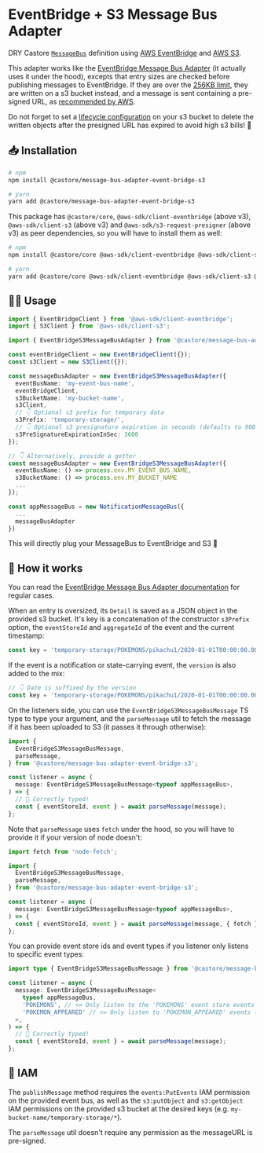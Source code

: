# EventBridge + S3 Message Bus Adapter

DRY Castore [`MessageBus`](https://castore-dev.github.io/castore/docs/reacting-to-events/message-buses/) definition using [AWS EventBridge](https://aws.amazon.com/eventbridge/) and [AWS S3](https://aws.amazon.com/s3/).

This adapter works like the [EventBridge Message Bus Adapter](https://www.npmjs.com/package/@castore/message-bus-adapter-event-bridge) (it actually uses it under the hood), excepts that entry sizes are checked before publishing messages to EventBridge. If they are over the [256KB limit](https://docs.aws.amazon.com/eventbridge/latest/userguide/eb-putevent-size.html), they are written on a s3 bucket instead, and a message is sent containing a pre-signed URL, as [recommended by AWS](https://docs.aws.amazon.com/eventbridge/latest/userguide/eb-putevent-size.html).

Do not forget to set a [lifecycle configuration](https://docs.aws.amazon.com/AmazonS3/latest/userguide/object-lifecycle-mgmt.html) on your s3 bucket to delete the written objects after the presigned URL has expired to avoid high s3 bills! 🤑

## 📥 Installation

```bash
# npm
npm install @castore/message-bus-adapter-event-bridge-s3

# yarn
yarn add @castore/message-bus-adapter-event-bridge-s3
```

This package has `@castore/core`, `@aws-sdk/client-eventbridge` (above v3), `@aws-sdk/client-s3` (above v3) and `@aws-sdk/s3-request-presigner` (above v3) as peer dependencies, so you will have to install them as well:

```bash
# npm
npm install @castore/core @aws-sdk/client-eventbridge @aws-sdk/client-s3 @aws-sdk/s3-request-presigner

# yarn
yarn add @castore/core @aws-sdk/client-eventbridge @aws-sdk/client-s3 @aws-sdk/s3-request-presigner
```

## 👩‍💻 Usage

```ts
import { EventBridgeClient } from '@aws-sdk/client-eventbridge';
import { S3Client } from '@aws-sdk/client-s3';

import { EventBridgeS3MessageBusAdapter } from '@castore/message-bus-adapter-event-bridge-s3';

const eventBridgeClient = new EventBridgeClient({});
const s3Client = new S3Client({});

const messageBusAdapter = new EventBridgeS3MessageBusAdapter({
  eventBusName: 'my-event-bus-name',
  eventBridgeClient,
  s3BucketName: 'my-bucket-name',
  s3Client,
  // 👇 Optional s3 prefix for temporary data
  s3Prefix: 'temporary-storage/',
  // 👇 Optional s3 presignature expiration in seconds (defaults to 900)
  s3PreSignatureExpirationInSec: 3600
});

// 👇 Alternatively, provide a getter
const messageBusAdapter = new EventBridgeS3MessageBusAdapter({
  eventBusName: () => process.env.MY_EVENT_BUS_NAME,
  s3BucketName: () => process.env.MY_BUCKET_NAME
  ...
});

const appMessageBus = new NotificationMessageBus({
  ...
  messageBusAdapter
})
```

This will directly plug your MessageBus to EventBridge and S3 🙌

## 🤔 How it works

You can read the [EventBridge Message Bus Adapter documentation](https://www.npmjs.com/package/@castore/message-bus-adapter-event-bridge) for regular cases.

When an entry is oversized, its `Detail` is saved as a JSON object in the provided s3 bucket. It's key is a concatenation of the constructor `s3Prefix` option, the `eventStoreId` and `aggregateId` of the event and the current timestamp:

```ts
const key = 'temporary-storage/POKEMONS/pikachu1/2020-01-01T00:00:00.000Z';
```

If the event is a notification or state-carrying event, the `version` is also added to the mix:

```ts
// 👇 Date is suffixed by the version
const key = 'temporary-storage/POKEMONS/pikachu1/2020-01-01T00:00:00.000Z#3';
```

On the listeners side, you can use the `EventBridgeS3MessageBusMessage` TS type to type your argument, and the `parseMessage` util to fetch the message if it has been uploaded to S3 (it passes it through otherwise):

```ts
import {
  EventBridgeS3MessageBusMessage,
  parseMessage,
} from '@castore/message-bus-adapter-event-bridge-s3';

const listener = async (
  message: EventBridgeS3MessageBusMessage<typeof appMessageBus>,
) => {
  // 🙌 Correctly typed!
  const { eventStoreId, event } = await parseMessage(message);
};
```

Note that `parseMessage` uses `fetch` under the hood, so you will have to provide it if your version of node doesn't:

```ts
import fetch from 'node-fetch';

import {
  EventBridgeS3MessageBusMessage,
  parseMessage,
} from '@castore/message-bus-adapter-event-bridge-s3';

const listener = async (
  message: EventBridgeS3MessageBusMessage<typeof appMessageBus>,
) => {
  const { eventStoreId, event } = await parseMessage(message, { fetch });
};
```

You can provide event store ids and event types if you listener only listens to specific event types:

```ts
import type { EventBridgeS3MessageBusMessage } from '@castore/message-bus-adapter-event-bridge-s3';

const listener = async (
  message: EventBridgeS3MessageBusMessage<
    typeof appMessageBus,
    'POKEMONS', // <= Only listen to the 'POKEMONS' event store events (optional)
    'POKEMON_APPEARED' // <= Only listen to 'POKEMON_APPEARED' events (optional)
  >,
) => {
  // 🙌 Correctly typed!
  const { eventStoreId, event } = await parseMessage(message);
};
```

## 🔑 IAM

The `publishMessage` method requires the `events:PutEvents` IAM permission on the provided event bus, as well as the `s3:putObject` and `s3:getObject` IAM permissions on the provided s3 bucket at the desired keys (e.g. `my-bucket-name/temporary-storage/*`).

The `parseMessage` util doesn't require any permission as the messageURL is pre-signed.
